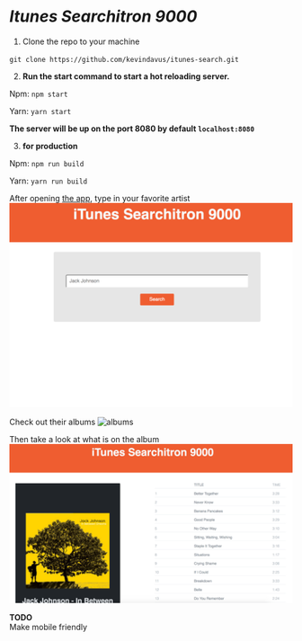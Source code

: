 # _Itunes Searchitron 9000_

1.  Clone the repo to your machine

`git clone https://github.com/kevindavus/itunes-search.git`

2.  **Run the start command to start a hot reloading server.**

Npm: `npm start`

Yarn: `yarn start`

**The server will be up on the port 8080 by default `localhost:8080`**

3.  **for production**

Npm: `npm run build`

Yarn: `yarn run build`

After opening [the app](http://localhost:8080), type in your favorite artist
![Landing](landing.png)

Check out their albums
![albums](albums.png)

Then take a look at what is on the album
![song list](albumdetail.png)

**TODO**  
Make mobile friendly
